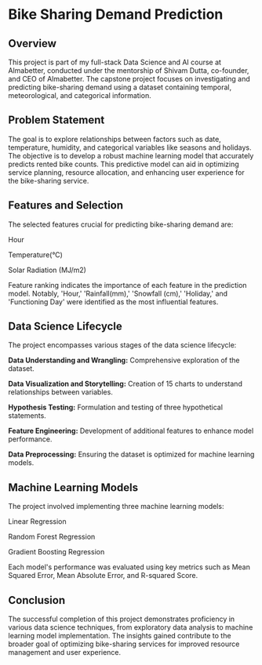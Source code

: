 # Bike Sharing Demand Prediction



## Overview

This project is part of my full-stack Data Science and AI course at Almabetter, conducted under the mentorship of Shivam Dutta, co-founder, and CEO of Almabetter. The capstone project focuses on investigating and predicting bike-sharing demand using a dataset containing temporal, meteorological, and categorical information.

## Problem Statement

The goal is to explore relationships between factors such as date, temperature, humidity, and categorical variables like seasons and holidays. The objective is to develop a robust machine learning model that accurately predicts rented bike counts. This predictive model can aid in optimizing service planning, resource allocation, and enhancing user experience for the bike-sharing service.

## Features and Selection

The selected features crucial for predicting bike-sharing demand are:

Hour

Temperature(°C)

Solar Radiation (MJ/m2)

Feature ranking indicates the importance of each feature in the prediction model. Notably, 'Hour,' 'Rainfall(mm),' 'Snowfall (cm),' 'Holiday,' and 'Functioning Day' were identified as the most influential features.

## Data Science Lifecycle

The project encompasses various stages of the data science lifecycle:

**Data Understanding and Wrangling:** Comprehensive exploration of the dataset.

**Data Visualization and Storytelling:** Creation of 15 charts to understand relationships between variables.

**Hypothesis Testing:** Formulation and testing of three hypothetical statements.

**Feature Engineering:** Development of additional features to enhance model performance.

**Data Preprocessing:** Ensuring the dataset is optimized for machine learning models.

## Machine Learning Models

The project involved implementing three machine learning models:

Linear Regression

Random Forest Regression

Gradient Boosting Regression

Each model's performance was evaluated using key metrics such as Mean Squared Error, Mean Absolute Error, and R-squared Score.

## Conclusion

The successful completion of this project demonstrates proficiency in various data science techniques, from exploratory data analysis to machine learning model implementation. The insights gained contribute to the broader goal of optimizing bike-sharing services for improved resource management and user experience.
